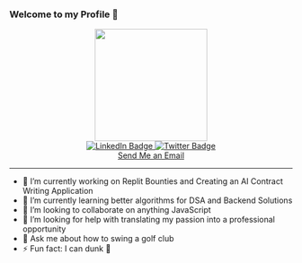 ### Welcome to my Profile 👋

<div id="header" align="center">
  <img src="https://media1.tenor.com/m/bdHtTkZFGTIAAAAC/developers.gif" width="200" />
</div>

<div id="badges" align="center">
  <a href="https://linkedin.com/in/ross-vasquez" target="_blank">
    <img src="https://img.shields.io/badge/LinkedIn-blue?style=for-the-badge&logo=linkedin&logoColor=white" alt="LinkedIn Badge"/>
  </a>
  <a href="https://www.x.com/quezdevelops" target="_blank">
    <img src="https://img.shields.io/badge/Twitter-blue?style=for-the-badge&logo=twitter&logoColor=white" alt="Twitter Badge"/>
  </a>
</div>
<div align="center">
  <a href="mailto:thomasross.vasquez@gmail.com">Send Me an Email</a>
</div>

---

- 🔭 I’m currently working on Replit Bounties and Creating an AI Contract Writing Application
- 🌱 I’m currently learning better algorithms for DSA and Backend Solutions
- 👯 I’m looking to collaborate on anything JavaScript
- 🤔 I’m looking for help with translating my passion into a professional opportunity
- 💬 Ask me about how to swing a golf club
- ⚡ Fun fact: I can dunk 🏀
